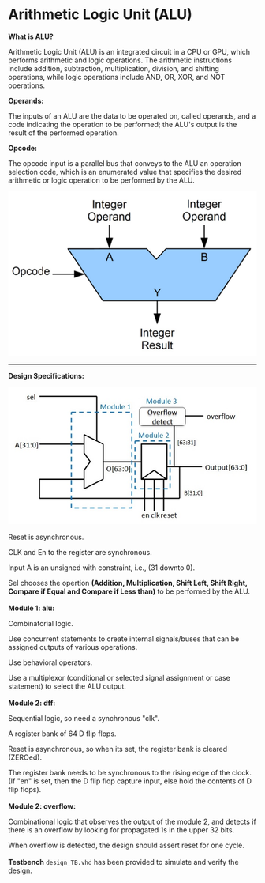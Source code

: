 # Arithmetic Logic Unit (ALU)

**What is ALU?**

Arithmetic Logic Unit (ALU) is an integrated circuit in a CPU or GPU, which performs arithmetic and logic operations. The arithmetic instructions include addition, subtraction, multiplication, division, and shifting operations, while logic operations include AND, OR, XOR, and NOT operations.

**Operands:**

The inputs of an ALU are the data to be operated on, called operands, and a code indicating the operation to be performed; the ALU's output is the result of the performed operation.

**Opcode:**

The opcode input is a parallel bus that conveys to the ALU an operation selection code, which is an enumerated value that specifies the desired arithmetic or logic operation to be performed by the ALU.

<p align="center">  
<img src="ALUBlock.jpg" width=600>

------------------------------------------------------------
**Design Specifications:**

<p align="center">  
<img src="ALU_VHDL.jpg">

Reset is asynchronous.

CLK and En to the register are synchronous.

Input A is an unsigned with constraint, i.e., (31 downto 0).

Sel chooses the opertion **(Addition, Multiplication, Shift Left, Shift Right, Compare if Equal and Compare if Less than)** to be performed by the ALU.
\
\
**Module 1: alu:**

Combinatorial logic.

Use concurrent statements to create internal signals/buses that can be assigned outputs of various operations.

Use behavioral operators.

Use a multiplexor (conditional or selected signal assignment or case statement) to select the ALU output.
\
\
**Module 2: dff:**

Sequential logic, so need a synchronous "clk".

A register bank of 64 D flip flops.

Reset is asynchronous, so when its set, the register bank is cleared (ZEROed).

The register bank needs to be synchronous to the rising edge of the clock.
(If "en" is set, then the D flip flop capture input, else hold the contents of D flip flops).
\
\
**Module 2: overflow:**

Combinational logic that observes the output of the module 2, and detects if there is an overflow by looking for propagated 1s in the upper 32 bits.

When overflow is detected, the design should assert reset for one cycle.
\
\
**Testbench** `design_TB.vhd` has been provided to simulate and verify the design.

